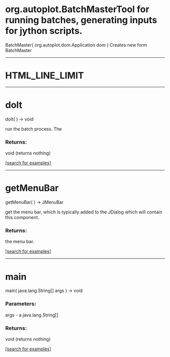 # org.autoplot.BatchMasterTool for running batches, generating inputs for jython scripts.
BatchMaster( org.autoplot.dom.Application dom )
Creates new form BatchMaster

***
<a name="HTML_LINE_LIMIT"></a>
# HTML_LINE_LIMIT



***
<a name="doIt"></a>
# doIt
doIt(  ) &rarr; void

run the batch process.  The

### Returns:
void (returns nothing)


<a href="https://github.com/autoplot/dev/search?q=doIt&unscoped_q=doIt">[search for examples]</a>

***
<a name="getMenuBar"></a>
# getMenuBar
getMenuBar(  ) &rarr; JMenuBar

get the menu bar, which is typically added to the JDialog which will 
 contain this component.

### Returns:
the menu bar.

<a href="https://github.com/autoplot/dev/search?q=getMenuBar&unscoped_q=getMenuBar">[search for examples]</a>

***
<a name="main"></a>
# main
main( java.lang.String[] args ) &rarr; void



### Parameters:
args - a java.lang.String[]

### Returns:
void (returns nothing)


<a href="https://github.com/autoplot/dev/search?q=main&unscoped_q=main">[search for examples]</a>

